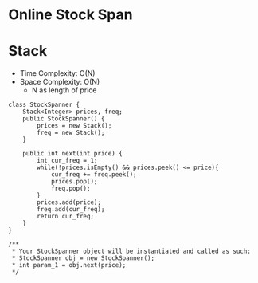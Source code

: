 # Online Stock Span

# Stack

- Time Complexity: O(N)
- Space Complexity: O(N)
  - N as length of price

```
class StockSpanner {
    Stack<Integer> prices, freq;
    public StockSpanner() {
        prices = new Stack();
        freq = new Stack();
    }

    public int next(int price) {
        int cur_freq = 1;
        while(!prices.isEmpty() && prices.peek() <= price){
            cur_freq += freq.peek();
            prices.pop();
            freq.pop();
        }
        prices.add(price);
        freq.add(cur_freq);
        return cur_freq;
    }
}
```

```
/**
 * Your StockSpanner object will be instantiated and called as such:
 * StockSpanner obj = new StockSpanner();
 * int param_1 = obj.next(price);
 */
```
